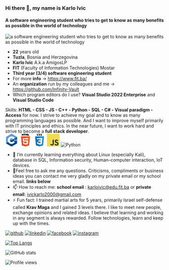 ### Hi there 👋, my name is Karlo Ivic
#### A software engineering student who tries to get to know as many benefits as possible in the world of technology
![a software engineering student who tries to get to know as many benefits as possible in the world of technology](https://i.imgur.com/UI5vrbG.png)

- **22** years old
- **Tuzla**, Bosnia and Herzegovina
- **Karlo Ivic** A.k.a AmigosLP 
- **FIT** (Faculty of Information Technologies) Mostar 
- **Third year (3/4) software engineering student**
- For more **info** -> https://www.fit.ba/
-  An **organization** run by my colleagues and me -> https://github.com/Infinity-Vault
- Which program editors do I use? **Visual Studio 2022 Enterprise** and **Visual Studio Code**

Skills:  **HTML - CSS - JS - C++ - Python - SQL - C# - Visual paradigm - Access** for now. I strive to achieve my goal and to know as many programming languages as possible. And I want to improve myself primarily with IT principles and ethics. In the near future, I want to work hard and strive to become a **full stack developer**. 
<br/>
<img src="https://raw.githubusercontent.com/devicons/devicon/d00d0969292a6569d45b06d3f350f463a0107b0d/icons/cplusplus/cplusplus-original.svg" width=40px height=40px alt="C++"> <img src="https://raw.githubusercontent.com/github/explore/80688e429a7d4ef2fca1e82350fe8e3517d3494d/topics/html/html.png" width=40px height=40px alt="HTML"> <img src="https://raw.githubusercontent.com/github/explore/80688e429a7d4ef2fca1e82350fe8e3517d3494d/topics/css/css.png" width=40px height=40px alt="CSS"> <img src="https://raw.githubusercontent.com/github/explore/80688e429a7d4ef2fca1e82350fe8e3517d3494d/topics/javascript/javascript.png" width=40px height=40px alt="JavaScript"> <img src="https://img2.wallspic.com/previews/0/0/3/3/6/163300/163300-python-programming_language-standing-icon-java-x750.jpg" width=50px height=40px alt="Python">

- 🌱 I’m currently learning everything about Linux (especially Kali), database in SQL, Information security, Human–computer interaction, IoT devices. 
- 💬Feel free to ask me any questions. Criticisms, compliments or business ideas you can contact me very gladly on my private email or my school email.       **links below** 
- 📫 How to reach me: **school email** : karloivic@edu.fit.ba or **private email**: ivickarlo2000@gmail.com  
- ⚡ Fun fact: I trained martial arts for 5 years, primarily Israel self-defense called **Krav Maga** and I gained 3 levels there. I like to meet new people, exchange opinions and related ideas. I believe that learning and working in any segment is always rewarded. Follow technologies, learn and keep up with the times. 


[<img src='https://cdn.jsdelivr.net/npm/simple-icons@3.0.1/icons/github.svg' alt='github' height='40'>](https://github.com/AmigosLP)  [<img src='https://cdn.jsdelivr.net/npm/simple-icons@3.0.1/icons/linkedin.svg' alt='linkedin' height='40'>](https://www.linkedin.com/in/karlo-ivic-93278b205/)  [<img src='https://cdn.jsdelivr.net/npm/simple-icons@3.0.1/icons/facebook.svg' alt='facebook' height='40'>](https://www.facebook.com/karlo.ivic.3)  [<img src='https://cdn.jsdelivr.net/npm/simple-icons@3.0.1/icons/instagram.svg' alt='instagram' height='40'>](https://www.instagram.com/karlo_i18/)  

[![Top Langs](https://github-readme-stats.vercel.app/api/top-langs/?username=AmigosLP)](https://github.com/anuraghazra/github-readme-stats)

![GitHub stats](https://github-readme-stats.vercel.app/api?username=AmigosLP&show_icons=true)  

![Profile views](https://gpvc.arturio.dev/AmigosLP)  
